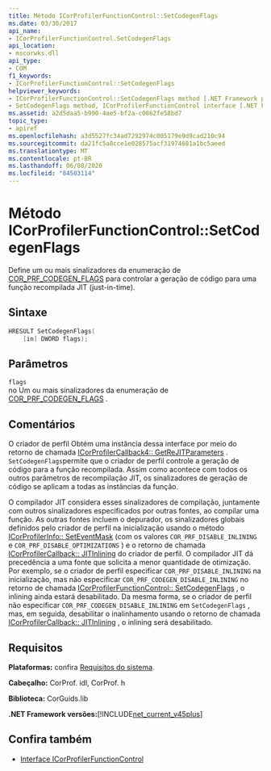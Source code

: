 ```yaml
---
title: Método ICorProfilerFunctionControl::SetCodegenFlags
ms.date: 03/30/2017
api_name:
- ICorProfilerFunctionControl.SetCodegenFlags
api_location:
- mscorwks.dll
api_type:
- COM
f1_keywords:
- ICorProfilerFunctionControl::SetCodegenFlags
helpviewer_keywords:
- ICorProfilerFunctionControl::SetCodegenFlags method [.NET Framework profiling]
- SetCodegenFlags method, ICorProfilerFunctionControl interface [.NET Framework profiling]
ms.assetid: a2d5daa5-b990-4ae5-bf2a-c0862fe58bd7
topic_type:
- apiref
ms.openlocfilehash: a3d5527fc34ad7292974c005179e9d9cad210c94
ms.sourcegitcommit: da21fc5a8cce1e028575acf31974681a1bc5aeed
ms.translationtype: MT
ms.contentlocale: pt-BR
ms.lasthandoff: 06/08/2020
ms.locfileid: "84503114"
---
```

# <a name="icorprofilerfunctioncontrolsetcodegenflags-method"></a>Método ICorProfilerFunctionControl::SetCodegenFlags
Define um ou mais sinalizadores da enumeração de [COR_PRF_CODEGEN_FLAGS](cor-prf-codegen-flags-enumeration.md) para controlar a geração de código para uma função recompilada JIT (just-in-time).  
  
## <a name="syntax"></a>Sintaxe  
  
```cpp  
HRESULT SetCodegenFlags(  
    [in] DWORD flags);  
```  
  
## <a name="parameters"></a>Parâmetros  
 `flags`  
 no Um ou mais sinalizadores da enumeração de [COR_PRF_CODEGEN_FLAGS](cor-prf-codegen-flags-enumeration.md) .  
  
## <a name="remarks"></a>Comentários  
 O criador de perfil Obtém uma instância dessa interface por meio do retorno de chamada [ICorProfilerCallback4:: GetReJITParameters](icorprofilercallback4-getrejitparameters-method.md) . `SetCodegenFlags`permite que o criador de perfil controle a geração de código para a função recompilada. Assim como acontece com todos os outros parâmetros de recompilação JIT, os sinalizadores de geração de código se aplicam a todas as instâncias da função.  
  
 O compilador JIT considera esses sinalizadores de compilação, juntamente com outros sinalizadores especificados por outras fontes, ao compilar uma função.  As outras fontes incluem o depurador, os sinalizadores globais definidos pelo criador de perfil na inicialização usando o método [ICorProfilerInfo:: SetEventMask](icorprofilerinfo-seteventmask-method.md) (com os valores `COR_PRF_DISABLE_INLINING` e `COR_PRF_DISABLE_OPTIMIZATIONS` ) e o retorno de chamada [ICorProfilerCallback:: JITInlining](icorprofilercallback-jitinlining-method.md) do criador de perfil.  O compilador JIT dá precedência a uma fonte que solicita a menor quantidade de otimização.  Por exemplo, se o criador de perfil especificar `COR_PRF_DISABLE_INLINING` na inicialização, mas não especificar `COR_PRF_CODEGEN_DISABLE_INLINING` no retorno de chamada [ICorProfilerFunctionControl:: SetCodegenFlags](icorprofilerfunctioncontrol-setcodegenflags-method.md) , o inlining ainda estará desabilitado.  Da mesma forma, se o criador de perfil não especificar `COR_PRF_CODEGEN_DISABLE_INLINING` em `SetCodegenFlags` , mas, em seguida, desabilitar o inalinhamento usando o retorno de chamada [ICorProfilerCallback:: JITInlining](icorprofilercallback-jitinlining-method.md) , o inlining será desabilitado.  
  
## <a name="requirements"></a>Requisitos  
 **Plataformas:** confira [Requisitos do sistema](../../get-started/system-requirements.md).  
  
 **Cabeçalho:** CorProf. idl, CorProf. h  
  
 **Biblioteca:** CorGuids.lib  
  
 **.NET Framework versões:**[!INCLUDE[net_current_v45plus](../../../../includes/net-current-v45plus-md.md)]  
  
## <a name="see-also"></a>Confira também

- [Interface ICorProfilerFunctionControl](icorprofilerfunctioncontrol-interface.md)
